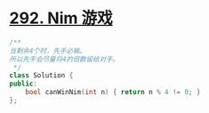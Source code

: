 # [292. Nim 游戏](https://leetcode.cn/problems/nim-game/description/)

```cpp
/**
当剩余4个时，先手必输。
所以先手会尽量将4的倍数留给对手。
 */
class Solution {
public:
    bool canWinNim(int n) { return n % 4 != 0; }
};
```
